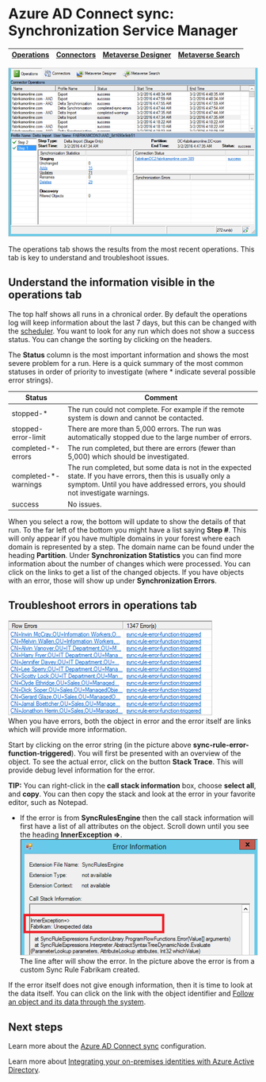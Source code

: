 <properties
	pageTitle="Azure AD Connect sync: Synchronization Service Manager UI | Microsoft Azure"
	description="Understand the Operations tab in the Synchronization Service Manager for Azure AD Connect."
	services="active-directory"
	documentationCenter=""
	authors="andkjell"
	manager="stevenpo"
	editor=""/>

<tags
	ms.service="active-directory"
	ms.workload="identity"
	ms.tgt_pltfrm="na"
	ms.devlang="na"
	ms.topic="article"
	ms.date="05/19/2016"
	ms.author="andkjell"/>


# Azure AD Connect sync: Synchronization Service Manager

[Operations](active-directory-aadconnectsync-service-manager-ui-operations.md) | [Connectors](active-directory-aadconnectsync-service-manager-ui-connectors.md) | [Metaverse Designer](active-directory-aadconnectsync-service-manager-ui-mvdesigner.md) | [Metaverse Search](active-directory-aadconnectsync-service-manager-ui-mvsearch.md)
--- | --- | --- | ---

![Sync Service Manager](./media/active-directory-aadconnectsync-service-manager-ui/operations.png)

The operations tab shows the results from the most recent operations. This tab is key to understand and troubleshoot issues.

## Understand the information visible in the operations tab
The top half shows all runs in a chronical order. By default the operations log will keep information about the last 7 days, but this can be changed with the [scheduler](active-directory-aadconnectsync-feature-scheduler.md). You want to look for any run which does not show a success status. You can change the sorting by clicking on the headers.

The **Status** column is the most important information and shows the most severe problem for a run. Here is a quick summary of the most common statuses in order of priority to investigate (where * indicate several possible error strings).

Status | Comment
--- | ---
stopped-* | The run could not complete. For example if the remote system is down and cannot be contacted.
stopped-error-limit | There are more than 5,000 errors. The run was automatically stopped due to the large number of errors.
completed-\*-errors | The run completed, but there are errors (fewer than 5,000) which should be investigated.
completed-\*-warnings | The run completed, but some data is not in the expected state. If you have errors, then this is usually only a symptom. Until you have addressed errors, you should not investigate warnings.
success | No issues.

When you select a row, the bottom will update to show the details of that run. To the far left of the bottom you might have a list saying **Step #**. This will only appear if you have multiple domains in your forest where each domain is represented by a step. The domain name can be found under the heading **Partition**. Under **Synchronization Statistics** you can find more information about the number of changes which were processed. You can click on the links to get a list of the changed objects. If you have objects with an error, those will show up under **Synchronization Errors**.

## Troubleshoot errors in operations tab
![Sync Service Manager](./media/active-directory-aadconnectsync-service-manager-ui/errorsync.png)  
When you have errors, both the object in error and the error itself are links which will provide more information.

Start by clicking on the error string (in the picture above **sync-rule-error-function-triggered**). You will first be presented with an overview of the object. To see the actual error, click on the button **Stack Trace**. This will provide debug level information for the error.

**TIP:** You can right-click in the **call stack information** box, choose **select all**, and **copy**. You can then copy the stack and look at the error in your favorite editor, such as Notepad.

- If the error is from **SyncRulesEngine** then the call stack information will first have a list of all attributes on the object. Scroll down until you see the heading **InnerException =>**.  
![Sync Service Manager](./media/active-directory-aadconnectsync-service-manager-ui/errorinnerexception.png)  
The line after will show the error. In the picture above the error is from a custom Sync Rule Fabrikam created.

If the error itself does not give enough information, then it is time to look at the data itself. You can click on the link with the object identifier and [Follow an object and its data through the system](active-directory-aadconnectsync-service-manager-ui-connectors.md#follow-an-object-and-its-data-through-the-system).

## Next steps
Learn more about the [Azure AD Connect sync](active-directory-aadconnectsync-whatis.md) configuration.

Learn more about [Integrating your on-premises identities with Azure Active Directory](active-directory-aadconnect.md).
